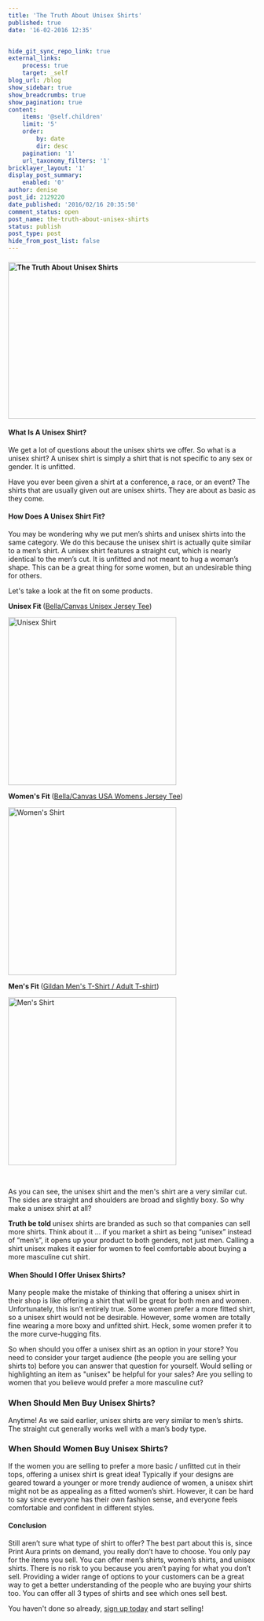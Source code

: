 ```yaml
---
title: 'The Truth About Unisex Shirts'
published: true
date: '16-02-2016 12:35'


hide_git_sync_repo_link: true
external_links:
    process: true
    target: _self
blog_url: /blog
show_sidebar: true
show_breadcrumbs: true
show_pagination: true
content:
    items: '@self.children'
    limit: '5'
    order:
        by: date
        dir: desc
    pagination: '1'
    url_taxonomy_filters: '1'
bricklayer_layout: '1'
display_post_summary:
    enabled: '0'
author: denise
post_id: 2129220
date_published: '2016/02/16 20:35:50'
comment_status: open
post_name: the-truth-about-unisex-shirts
status: publish
post_type: post
hide_from_post_list: false
---
```


<h4><img class="alignnone size-large wp-image-2129349" src="https://printaura.com/wp-content/uploads/2016/02/unisex-shirt-banner-1024x333.jpg" alt="The Truth About Unisex Shirts" width="980" height="319" /></h4>
<h4>What Is A Unisex Shirt?</h4>
We get a lot of questions about the unisex shirts we offer. So what is a unisex shirt? A unisex shirt is simply a shirt that is not specific to any sex or gender. It is unfitted.

Have you ever been given a shirt at a conference, a race, or an event? The shirts that are usually given out are unisex shirts. They are about as basic as they come.
<h4>How Does A Unisex Shirt Fit?</h4>
You may be wondering why we put men’s shirts and unisex shirts into the same category. We do this because the unisex shirt is actually quite similar to a men’s shirt. A unisex shirt features a straight cut, which is nearly identical to the men’s cut. It is unfitted and not meant to hug a woman’s shape. This can be a great thing for some women, but an undesirable thing for others.

Let's take a look at the fit on some products.

<strong>Unisex Fit </strong>(<a href="https://printaura.com/product-view/?v=Unisex_Jersey_Tee&amp;hdn=Nzc=" target="_blank">Bella/Canvas Unisex Jersey Tee</a>)

<img class="alignnone wp-image-2129262" src="https://printaura.com/wp-content/uploads/2016/02/Voila_Capture-2016-02-16_11-50-26_AM.png" alt="Unisex Shirt" width="342" height="342" />

<strong>Women's Fit </strong>(<a href="https://printaura.com/product-view/?v=USA_Womens_Jersey_Tee&amp;hdn=NjQ=" target="_blank">Bella/Canvas USA Womens Jersey Tee</a>)

<img class="alignnone wp-image-2129261" src="https://printaura.com/wp-content/uploads/2016/02/Voila_Capture-2016-02-16_11-48-53_AM.png" alt="Women's Shirt" width="342" height="342" />

<strong>Men's Fit </strong>(<a href="https://printaura.com/product-view/?v=Men%27s_T-Shirt&amp;hdn=MQ==" target="_blank">Gildan Men's T-Shirt / Adult T-shirt</a>)

<img class="alignnone wp-image-2129263" src="https://printaura.com/wp-content/uploads/2016/02/Voila_Capture-2016-02-16_11-53-05_AM.png" alt="Men's Shirt" width="342" height="342" />

&nbsp;

As you can see, the unisex shirt and the men's shirt are a very similar cut. The sides are straight and shoulders are broad and slightly boxy. So why make a unisex shirt at all?

<strong>Truth be told </strong>unisex shirts are branded as such so that companies can sell more shirts. Think about it … if you market a shirt as being “unisex” instead of “men’s”, it opens up your product to both genders, not just men. Calling a shirt unisex makes it easier for women to feel comfortable about buying a more masculine cut shirt.
<h4>When Should I Offer Unisex Shirts?</h4>
Many people make the mistake of thinking that offering a unisex shirt in their shop is like offering a shirt that will be great for both men and women. Unfortunately, this isn’t entirely true. Some women prefer a more fitted shirt, so a unisex shirt would not be desirable. However, some women are totally fine wearing a more boxy and unfitted shirt. Heck, some women prefer it to the more curve-hugging fits.

So when should you offer a unisex shirt as an option in your store? You need to consider your target audience (the people you are selling your shirts to) before you can answer that question for yourself. Would selling or highlighting an item as "unisex" be helpful for your sales? Are you selling to women that you believe would prefer a more masculine cut?
<h3>When Should Men Buy Unisex Shirts?</h3>
Anytime! As we said earlier, unisex shirts are very similar to men’s shirts. The straight cut generally works well with a man’s body type.
<h3>When Should Women Buy Unisex Shirts?</h3>
If the women you are selling to prefer a more basic / unfitted cut in their tops, offering a unisex shirt is great idea! Typically if your designs are geared toward a younger or more trendy audience of women, a unisex shirt might not be as appealing as a fitted women’s shirt. However, it can be hard to say since everyone has their own fashion sense, and everyone feels comfortable and confident in different styles.
<h4>Conclusion</h4>
Still aren’t sure what type of shirt to offer? The best part about this is, since Print Aura prints on demand, you really don’t have to choose. You only pay for the items you sell. You can offer men’s shirts, women’s shirts, and unisex shirts. There is no risk to you because you aren’t paying for what you don’t sell. Providing a wider range of options to your customers can be a great way to get a better understanding of the people who are buying your shirts too. You can offer all 3 types of shirts and see which ones sell best.

You haven't done so already, <a href="https://printaura.com/register/" target="_blank">sign up today</a> and start selling!